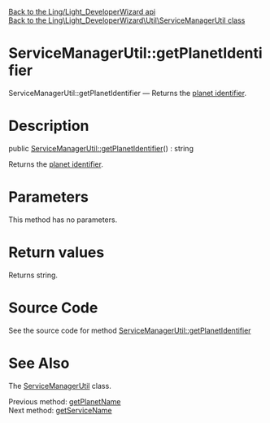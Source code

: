 [Back to the Ling/Light_DeveloperWizard api](https://github.com/lingtalfi/Light_DeveloperWizard/blob/master/doc/api/Ling/Light_DeveloperWizard.md)<br>
[Back to the Ling\Light_DeveloperWizard\Util\ServiceManagerUtil class](https://github.com/lingtalfi/Light_DeveloperWizard/blob/master/doc/api/Ling/Light_DeveloperWizard/Util/ServiceManagerUtil.md)


ServiceManagerUtil::getPlanetIdentifier
================



ServiceManagerUtil::getPlanetIdentifier — Returns the [planet identifier](https://github.com/lingtalfi/UniverseTools/blob/master/doc/pages/nomenclature.md#planet-identifier).




Description
================


public [ServiceManagerUtil::getPlanetIdentifier](https://github.com/lingtalfi/Light_DeveloperWizard/blob/master/doc/api/Ling/Light_DeveloperWizard/Util/ServiceManagerUtil/getPlanetIdentifier.md)() : string




Returns the [planet identifier](https://github.com/lingtalfi/UniverseTools/blob/master/doc/pages/nomenclature.md#planet-identifier).




Parameters
================

This method has no parameters.


Return values
================

Returns string.








Source Code
===========
See the source code for method [ServiceManagerUtil::getPlanetIdentifier](https://github.com/lingtalfi/Light_DeveloperWizard/blob/master/Util/ServiceManagerUtil.php#L244-L247)


See Also
================

The [ServiceManagerUtil](https://github.com/lingtalfi/Light_DeveloperWizard/blob/master/doc/api/Ling/Light_DeveloperWizard/Util/ServiceManagerUtil.md) class.

Previous method: [getPlanetName](https://github.com/lingtalfi/Light_DeveloperWizard/blob/master/doc/api/Ling/Light_DeveloperWizard/Util/ServiceManagerUtil/getPlanetName.md)<br>Next method: [getServiceName](https://github.com/lingtalfi/Light_DeveloperWizard/blob/master/doc/api/Ling/Light_DeveloperWizard/Util/ServiceManagerUtil/getServiceName.md)<br>

